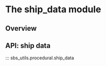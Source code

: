 # The ship_data module


## Overview




## API: ship data


::: sbs_utils.procedural.ship_data
   
